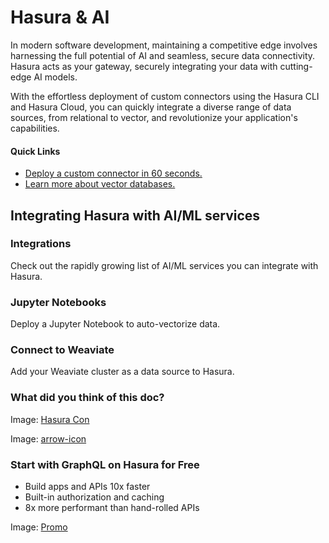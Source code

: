 # Hasura & AI

In modern software development, maintaining a competitive edge involves harnessing the full potential of AI and seamless, secure data connectivity. Hasura acts as your gateway, securely integrating your data with cutting-edge AI models.

With the effortless deployment of custom connectors using the Hasura CLI and Hasura Cloud, you can quickly integrate a diverse range of data sources, from relational to vector, and revolutionize your application's capabilities.

#### Quick Links

- [ Deploy a custom connector in 60 seconds. ](https://hasura.io/docs/latest/hasura-cli/connector-plugin/)
- [ Learn more about vector databases. ](https://hasura.io/docs/latest/databases/vector-databases/)


## Integrating Hasura with AI/ML services​

### Integrations

Check out the rapidly growing list of AI/ML services you can integrate with Hasura.

### Jupyter Notebooks

Deploy a Jupyter Notebook to auto-vectorize data.

### Connect to Weaviate

Add your Weaviate cluster as a data source to Hasura.

### What did you think of this doc?

Image: [ Hasura Con ](https://res.cloudinary.com/dh8fp23nd/image/upload/v1686154570/hasura-con-2023/has-con-light-date_r2a2ud.png)

Image: [ arrow-icon ](https://res.cloudinary.com/dh8fp23nd/image/upload/v1683723549/main-web/chevron-right_ldbi7d.png)

### Start with GraphQL on Hasura for Free

- Build apps and APIs 10x faster
- Built-in authorization and caching
- 8x more performant than hand-rolled APIs


Image: [ Promo ](https://hasura.io/docs/assets/images/hasura-free-ff60e409244e0ea12b5a3045d1a9096b.png)